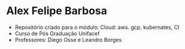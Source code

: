 # Alex Felipe Barbosa
- Repositório criado para o módulo: Cloud: aws. gcp, kubernates, CI 
- Curso de Pós Graduação Unifacef
- Professores: Diego Osse e Leandro Borges



